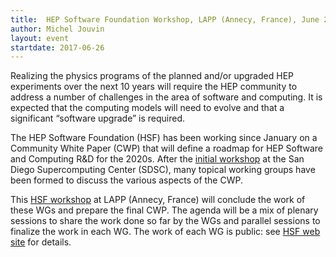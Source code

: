 ```yaml
---
title:  HEP Software Foundation Workshop, LAPP (Annecy, France), June 26-30, 2017
author: Michel Jouvin
layout: event
startdate: 2017-06-26
---
```


Realizing the physics programs of the planned and/or upgraded HEP experiments over the next 10 years will require the HEP community 
to address a number of challenges in the area of software and computing. It is expected that the computing models will need to evolve and 
that a significant “software upgrade” is required. 

The HEP Software Foundation (HSF) has been working since January on a Community White Paper (CWP) that 
will define a roadmap for HEP Software and Computing R&D for the 2020s. After the [initial 
workshop](http://indico.cern.ch/event/570249/) at the San Diego Supercomputing Center (SDSC), 
many topical working groups have been formed to discuss the various aspects of the CWP.

This [HSF workshop](https://indico.cern.ch/event/613093/overview) at LAPP (Annecy, France) will conclude the work of these WGs and prepare the final 
CWP. The agenda will be a mix of plenary sessions to share the work done so far by the 
WGs and parallel sessions to finalize the work in each WG. The work of each WG is public: 
see [HSF web site](http://hepsoftwarefoundation.org/cwp/cwp-working-groups.html) for details.

